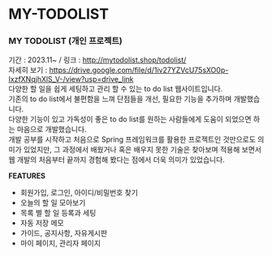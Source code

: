 # MY-TODOLIST
### MY TODOLIST **(개인 프로젝트)**
기간 : 2023.11~ / 링크 : http://mytodolist.shop/todolist/<br>
자세히 보기 : https://drive.google.com/file/d/1iv27YZVcU75sXO0p-IxzfXNqjhXlS_V-/view?usp=drive_link<br>
다양한 할 일을 쉽게 세팅하고 관리 할 수 있는 to do list 웹사이트입니다.<br>
기존의 to do list에서 불편함을 느껴 단점들을 개선, 필요한 기능을 추가하며 개발했습니다.<br>
다양한 기능이 있고 가독성이 좋은 to do list를 원하는 사람들에게 도움이 되었으면 하는 마음으로 개발했습니다.<br>
개발 공부를 시작하고 처음으로 Spring 프레임워크를 활용한 프로젝트인 것만으로도 의미가 있었지만, 그 과정에서 배웠거나 혹은 배우지 못한 기술은 찾아보며 적용해 보면서 웹 개발의 처음부터 끝까지 경험해 봤다는 점에서 더욱 의미가 있었습니다.<br>

**FEATURES**
- 회원가입, 로그인, 아이디/비밀번호 찾기
- 오늘의 할 일 모아보기
- 목록 별 할 일 등록과 세팅
- 자동 저장 메모
- 가이드, 공지사항, 자유게시판
- 마이 페이지, 관리자 페이지
